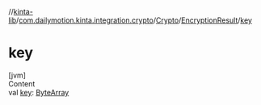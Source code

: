 //[kinta-lib](../../../../index.md)/[com.dailymotion.kinta.integration.crypto](../../index.md)/[Crypto](../index.md)/[EncryptionResult](index.md)/[key](key.md)



# key  
[jvm]  
Content  
val [key](key.md): [ByteArray](https://kotlinlang.org/api/latest/jvm/stdlib/kotlin/-byte-array/index.html)  




